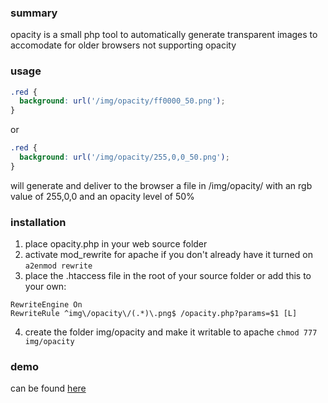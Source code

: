 ### summary

opacity is a small php tool to automatically generate transparent images to accomodate for older browsers not supporting opacity

### usage

```css
.red {
  background: url('/img/opacity/ff0000_50.png');
}
```
or
```css 
.red {
  background: url('/img/opacity/255,0,0_50.png');
}
```

will generate and deliver to the browser a file in /img/opacity/ with an rgb value of 255,0,0 and an opacity level of 50%


### installation

1. place opacity.php in your web source folder 
2. activate mod_rewrite for apache if you don't already have it turned on
` a2enmod rewrite `
3. place the .htaccess file in the root of your source folder or add this to your own:

```
RewriteEngine On
RewriteRule ^img\/opacity\/(.*)\.png$ /opacity.php?params=$1 [L]
```

4. create the folder img/opacity and make it writable to apache
` chmod 777 img/opacity `


### demo
can be found [here](http://opacity.256.sh/)

 

